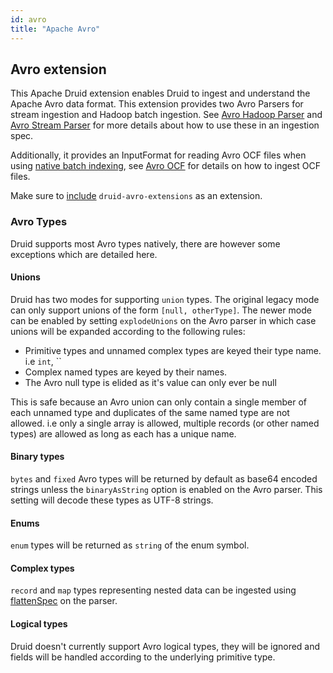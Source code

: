 ```yaml
---
id: avro
title: "Apache Avro"
---
```


<!--
  ~ Licensed to the Apache Software Foundation (ASF) under one
  ~ or more contributor license agreements.  See the NOTICE file
  ~ distributed with this work for additional information
  ~ regarding copyright ownership.  The ASF licenses this file
  ~ to you under the Apache License, Version 2.0 (the
  ~ "License"); you may not use this file except in compliance
  ~ with the License.  You may obtain a copy of the License at
  ~
  ~   http://www.apache.org/licenses/LICENSE-2.0
  ~
  ~ Unless required by applicable law or agreed to in writing,
  ~ software distributed under the License is distributed on an
  ~ "AS IS" BASIS, WITHOUT WARRANTIES OR CONDITIONS OF ANY
  ~ KIND, either express or implied.  See the License for the
  ~ specific language governing permissions and limitations
  ~ under the License.
  -->

## Avro extension

This Apache Druid extension enables Druid to ingest and understand the Apache Avro data format. This extension provides 
two Avro Parsers for stream ingestion and Hadoop batch ingestion. 
See [Avro Hadoop Parser](../../ingestion/data-formats.md#avro-hadoop-parser) and [Avro Stream Parser](../../ingestion/data-formats.md#avro-stream-parser)
for more details about how to use these in an ingestion spec.

Additionally, it provides an InputFormat for reading Avro OCF files when using
[native batch indexing](../../ingestion/native-batch.md), see [Avro OCF](../../ingestion/data-formats.md#avro-ocf)
for details on how to ingest OCF files.

Make sure to [include](../../development/extensions.md#loading-extensions) `druid-avro-extensions` as an extension.

### Avro Types

Druid supports most Avro types natively, there are however some exceptions which are detailed here.

#### Unions
Druid has two modes for supporting `union` types. The original legacy mode can only support unions of the form `[null, otherType]`.
The newer mode can be enabled by setting `explodeUnions` on the Avro parser in which case unions will be expanded according to the following rules:
* Primitive types and unnamed complex types are keyed their type name. i.e `int`, ``
* Complex named types are keyed by their names.
* The Avro null type is elided as it's value can only ever be null

This is safe because an Avro union can only contain a single member of each unnamed type and duplicates of the same named type are not allowed. i.e only a single array is allowed, multiple records (or other named types) are allowed as long as each has a unique name.

#### Binary types
`bytes` and `fixed` Avro types will be returned by default as base64 encoded strings unless the `binaryAsString` option is enabled on the Avro parser.
This setting will decode these types as UTF-8 strings.

#### Enums
`enum` types will be returned as `string` of the enum symbol.

#### Complex types
`record` and `map` types representing nested data can be ingested using [flattenSpec](../../ingestion/data-formats.md#flattenspec) on the parser.

#### Logical types
Druid doesn't currently support Avro logical types, they will be ignored and fields will be handled according to the underlying primitive type.
